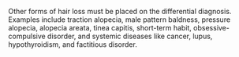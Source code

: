 Other forms of hair loss must be placed on the differential diagnosis. Examples include traction alopecia, male pattern baldness, pressure alopecia, alopecia areata, tinea capitis, short-term habit, obsessive-compulsive disorder, and systemic diseases like cancer, lupus, hypothyroidism, and factitious disorder.